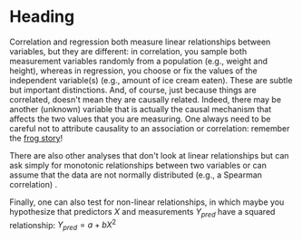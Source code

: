 # Heading
Correlation and regression both measure linear relationships between variables, but they are different: in correlation, you sample both measurement variables randomly from a population (e.g., weight and height), whereas in regression, you choose or fix the values of the independent variable(s) (e.g., amount of ice cream eaten). These are subtle but important distinctions. And, of course, just because things are correlated, doesn't mean they are causally related. Indeed, there may be another (unknown) variable that is actually the causal mechanism that affects the two values that you are measuring. One always need to be careful not to attribute causality to an association or correlation: remember the [frog story](http://www.terrificscience.org/lessonpdfs/Frog_Experiment.pdf)!

There are also other analyses that don't look at linear relationships but can ask simply for monotonic relationships between two variables or can assume that the data are not normally distributed (e.g., a Spearman correlation) .

Finally, one can also test for non-linear relationships, in which maybe you hypothesize that predictors $X$ and measurements $Y_{pred}$ have a squared relationship: $Y_{pred}=a+bX^2$
